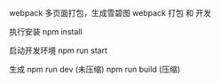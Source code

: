 webpack 多页面打包，生成雪碧图
  webpack 打包 和 开发

执行安装 
  npm install

启动开发环境 
  npm run start
  
生成 
  npm run dev (未压缩)
  npm run build (压缩)
